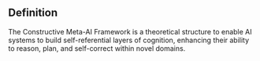 ## Definition

The Constructive Meta-AI Framework is a theoretical structure to enable AI systems to build self-referential layers of cognition, enhancing their ability to reason, plan, and self-correct within novel domains.
